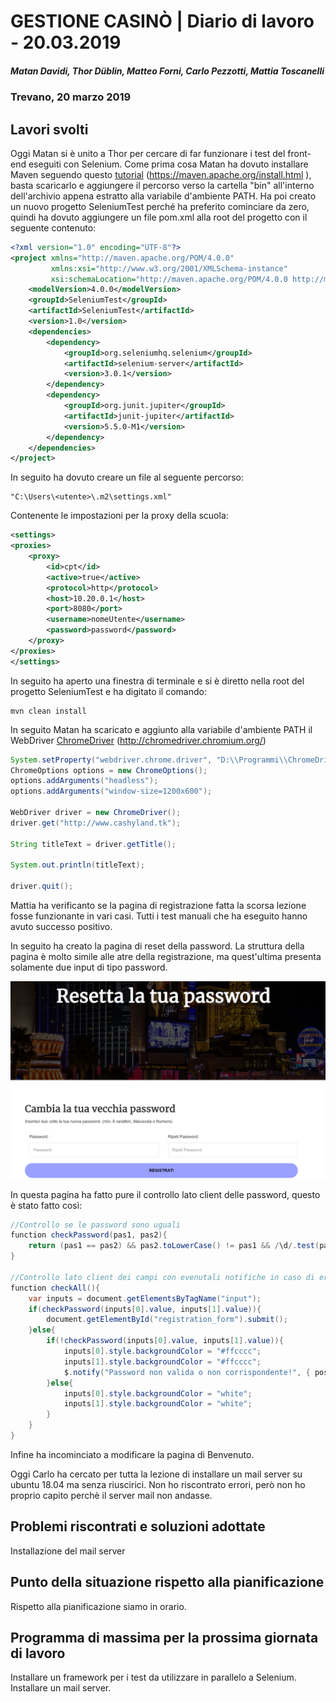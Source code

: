 # GESTIONE CASINÒ | Diario di lavoro - 20.03.2019
##### Matan Davidi, Thor Düblin, Matteo Forni, Carlo Pezzotti, Mattia Toscanelli
### Trevano, 20 marzo 2019

## Lavori svolti
Oggi Matan si è unito a Thor per cercare di far funzionare i test del front-end eseguiti con Selenium.
Come prima cosa Matan ha dovuto installare Maven seguendo questo [tutorial](https://maven.apache.org/install.html) (https://maven.apache.org/install.html ), basta scaricarlo e aggiungere il percorso verso la cartella "bin" all'interno dell'archivio appena estratto alla variabile d'ambiente PATH.
Ha poi creato un nuovo progetto SeleniumTest perché ha preferito cominciare da zero, quindi ha dovuto aggiungere un file pom.xml alla root del progetto con il seguente contenuto:
```xml
<?xml version="1.0" encoding="UTF-8"?>
<project xmlns="http://maven.apache.org/POM/4.0.0"
         xmlns:xsi="http://www.w3.org/2001/XMLSchema-instance"
         xsi:schemaLocation="http://maven.apache.org/POM/4.0.0 http://maven.apache.org/xsd/maven-4.0.0.xsd">
    <modelVersion>4.0.0</modelVersion>
    <groupId>SeleniumTest</groupId>
    <artifactId>SeleniumTest</artifactId>
    <version>1.0</version>
    <dependencies>
        <dependency>
            <groupId>org.seleniumhq.selenium</groupId>
            <artifactId>selenium-server</artifactId>
            <version>3.0.1</version>
        </dependency>
        <dependency>
            <groupId>org.junit.jupiter</groupId>
            <artifactId>junit-jupiter</artifactId>
            <version>5.5.0-M1</version>
        </dependency>
    </dependencies>
</project>
```

In seguito ha dovuto creare un file al seguente percorso:
```
"C:\Users\<utente>\.m2\settings.xml"
```

Contenente le impostazioni per la proxy della scuola:
```xml
<settings>
<proxies>
    <proxy>
        <id>cpt</id>
        <active>true</active>
        <protocol>http</protocol>
        <host>10.20.0.1</host>
        <port>8080</port>
        <username>nomeUtente</username>
        <password>password</password>
    </proxy>
</proxies>
</settings>
```

In seguito ha aperto una finestra di terminale e si è diretto nella root del progetto SeleniumTest e ha digitato il comando:
```
mvn clean install
```

In seguito Matan ha scaricato e aggiunto alla variabile d'ambiente PATH il WebDriver [ChromeDriver](http://chromedriver.chromium.org/) (http://chromedriver.chromium.org/)

```java
System.setProperty("webdriver.chrome.driver", "D:\\Programmi\\ChromeDriver\\chromedriver.exe");
ChromeOptions options = new ChromeOptions();
options.addArguments("headless");
options.addArguments("window-size=1200x600");

WebDriver driver = new ChromeDriver();
driver.get("http://www.cashyland.tk");

String titleText = driver.getTitle();

System.out.println(titleText);

driver.quit();
```

Mattia ha verificanto se la pagina di registrazione fatta la scorsa lezione fosse funzionante in vari casi. Tutti i test manuali che ha eseguito hanno avuto successo positivo.

In seguito ha creato la pagina di reset della password. La struttura della pagina è molto simile alle atre della registrazione, ma quest'ultima presenta solamente due input di tipo password.

![Pagina di reset password](../media/20.03.2019-pagResetPassword.png)

In questa pagina ha fatto pure il controllo lato client delle password, questo è stato fatto così:

```java
//Controllo se le password sono uguali
function checkPassword(pas1, pas2){
    return (pas1 == pas2) && pas2.toLowerCase() != pas1 && /\d/.test(pas1) && pas1.length > 7;
}

//Controllo lato client dei campi con evenutali notifiche in caso di errore.
function checkAll(){
    var inputs = document.getElementsByTagName("input");
    if(checkPassword(inputs[0].value, inputs[1].value)){
        document.getElementById("registration_form").submit();
    }else{
        if(!checkPassword(inputs[0].value, inputs[1].value)){
            inputs[0].style.backgroundColor = "#ffcccc";
            inputs[1].style.backgroundColor = "#ffcccc";
            $.notify("Password non valida o non corrispondente!", { position:"bottom left" });
        }else{
            inputs[0].style.backgroundColor = "white";
            inputs[1].style.backgroundColor = "white";
        }
    }
}
```
Infine ha incominciato a modificare la pagina di Benvenuto.

Oggi Carlo ha cercato per tutta la lezione di installare un mail server su ubuntu 18.04 ma senza riuscirici. Non ho riscontrato errori, però non ho proprio capito perchè il server mail non andasse.

##  Problemi riscontrati e soluzioni adottate
Installazione del mail server

##  Punto della situazione rispetto alla pianificazione
Rispetto alla pianificazione siamo in orario.

## Programma di massima per la prossima giornata di lavoro
Installare un framework per i test da utilizzare in parallelo a Selenium.
Installare un mail server.
